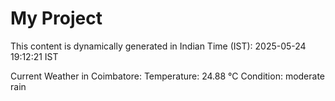 # My Project

This content is dynamically generated in Indian Time (IST): 2025-05-24 19:12:21 IST


Current Weather in Coimbatore:
Temperature: 24.88 °C
Condition: moderate rain
